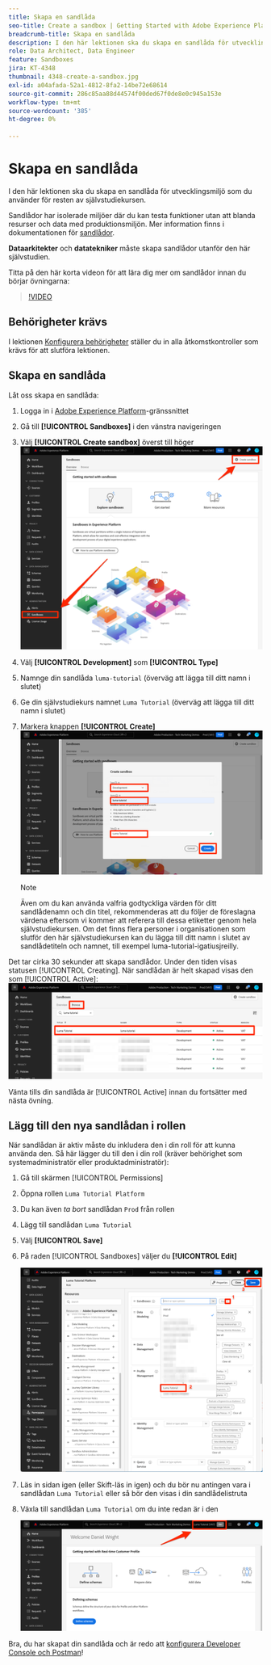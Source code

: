 ```yaml
---
title: Skapa en sandlåda
seo-title: Create a sandbox | Getting Started with Adobe Experience Platform for Data Architects and Data Engineers
breadcrumb-title: Skapa en sandlåda
description: I den här lektionen ska du skapa en sandlåda för utvecklingsmiljö som du kan använda för resten av självstudiekursen.
role: Data Architect, Data Engineer
feature: Sandboxes
jira: KT-4348
thumbnail: 4348-create-a-sandbox.jpg
exl-id: a04afada-52a1-4812-8fa2-14be72e68614
source-git-commit: 286c85aa88d44574f00ded67f0de8e0c945a153e
workflow-type: tm+mt
source-wordcount: '385'
ht-degree: 0%

---
```


# Skapa en sandlåda

<!--25min-->

I den här lektionen ska du skapa en sandlåda för utvecklingsmiljö som du använder för resten av självstudiekursen.

Sandlådor har isolerade miljöer där du kan testa funktioner utan att blanda resurser och data med produktionsmiljön. Mer information finns i dokumentationen för [sandlådor](https://experienceleague.adobe.com/docs/experience-platform/sandbox/home.html?lang=sv).

**Dataarkitekter** och **datatekniker** måste skapa sandlådor utanför den här självstudien.

Titta på den här korta videon för att lära dig mer om sandlådor innan du börjar övningarna:
>[!VIDEO](https://video.tv.adobe.com/v/3430296/?learn=on&enablevpops&captions=swe)

## Behörigheter krävs

I lektionen [Konfigurera behörigheter](configure-permissions.md) ställer du in alla åtkomstkontroller som krävs för att slutföra lektionen.

<!--
* Permission items **[!UICONTROL Sandbox Administration]** > **[!UICONTROL View Sandboxes]** and **[!UICONTROL Manage Sandboxes]**
* Permission item **[!UICONTROL Sandboxes]** > **[!UICONTROL Prod]**
* User-role access to the `Luma Tutorial Platform` product profile
* Admin-level access to the `Luma Tutorial Platform` product profile
-->

## Skapa en sandlåda

Låt oss skapa en sandlåda:

1. Logga in i [Adobe Experience Platform](https://experience.adobe.com/platform)-gränssnittet
1. Gå till **[!UICONTROL Sandboxes]** i den vänstra navigeringen
1. Välj **[!UICONTROL Create sandbox]** överst till höger
   ![Välj Skapa sandlåda](assets/sandbox-createSandbox.png)

1. Välj **[!UICONTROL Development]** som **[!UICONTROL Type]**
1. Namnge din sandlåda `luma-tutorial` (överväg att lägga till ditt namn i slutet)
1. Ge din självstudiekurs namnet `Luma Tutorial` (överväg att lägga till ditt namn i slutet)
1. Markera knappen **[!UICONTROL Create]**
   ![Skapa din sandlåda](assets/sandbox-nameSandbox.png)
   >[!NOTE]
   >
   >Även om du kan använda valfria godtyckliga värden för ditt sandlådenamn och din titel, rekommenderas att du följer de föreslagna värdena eftersom vi kommer att referera till dessa etiketter genom hela självstudiekursen. Om det finns flera personer i organisationen som slutför den här självstudiekursen kan du lägga till ditt namn i slutet av sandlådetiteln och namnet, till exempel luma-tutorial-igatiusjreilly.

Det tar cirka 30 sekunder att skapa sandlådor. Under den tiden visas statusen [!UICONTROL Creating]. När sandlådan är helt skapad visas den som [!UICONTROL Active]:
![ Aktiv status ](assets/sandbox-active.png)

Vänta tills din sandlåda är [!UICONTROL Active] innan du fortsätter med nästa övning.

## Lägg till den nya sandlådan i rollen

När sandlådan är aktiv måste du inkludera den i din roll för att kunna använda den. Så här lägger du till den i din roll (kräver behörighet som systemadministratör eller produktadministratör):

1. Gå till skärmen [!UICONTROL Permissions]
1. Öppna rollen `Luma Tutorial Platform`
1. Du kan även _ta bort_ sandlådan `Prod` från rollen
1. Lägg till sandlådan `Luma Tutorial`
1. Välj **[!UICONTROL Save]**
1. På raden [!UICONTROL Sandboxes] väljer du **[!UICONTROL Edit]**

   ![Lägg till lumatsjälvstudiekurs](assets/sandbox-addLumaTutorial.png)

1. Läs in sidan igen (eller Skift-läs in igen) och du bör nu antingen vara i sandlådan `Luma Tutorial` eller så bör den visas i din sandlådelistruta
1. Växla till sandlådan `Luma Tutorial` om du inte redan är i den

   ![Bekräfta sandlåda](assets/sandbox-confirmDropdown.png)

Bra, du har skapat din sandlåda och är redo att [konfigurera Developer Console och Postman](set-up-developer-console-and-postman.md)!
